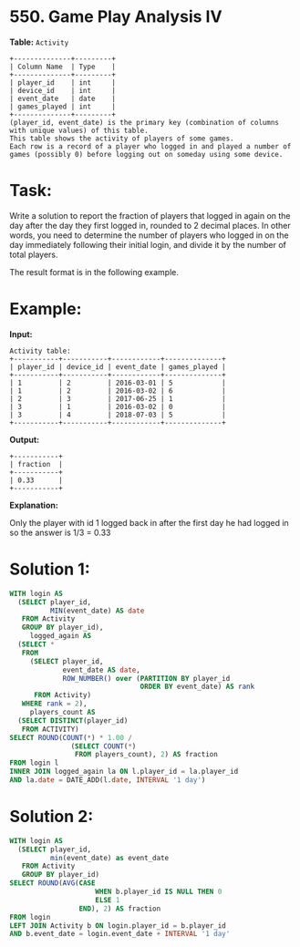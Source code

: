 # 550. Game Play Analysis IV

**Table:** ```Activity```

```
+--------------+---------+
| Column Name  | Type    |
+--------------+---------+
| player_id    | int     |
| device_id    | int     |
| event_date   | date    |
| games_played | int     |
+--------------+---------+
(player_id, event_date) is the primary key (combination of columns with unique values) of this table.
This table shows the activity of players of some games.
Each row is a record of a player who logged in and played a number of games (possibly 0) before logging out on someday using some device.
```

# **Task:**

Write a solution to report the fraction of players that logged in again on the day after the day they first logged in, rounded to 2 decimal places. In other words, you need to determine the number of players who logged in on the day immediately following their initial login, and divide it by the number of total players.

The result format is in the following example.

# **Example:**

**Input:**

```
Activity table:
+-----------+-----------+------------+--------------+
| player_id | device_id | event_date | games_played |
+-----------+-----------+------------+--------------+
| 1         | 2         | 2016-03-01 | 5            |
| 1         | 2         | 2016-03-02 | 6            |
| 2         | 3         | 2017-06-25 | 1            |
| 3         | 1         | 2016-03-02 | 0            |
| 3         | 4         | 2018-07-03 | 5            |
+-----------+-----------+------------+--------------+
```

**Output:**

```
+-----------+
| fraction  |
+-----------+
| 0.33      |
+-----------+
```

**Explanation:**

Only the player with id 1 logged back in after the first day he had logged in so the answer is 1/3 = 0.33

# **Solution 1:**
``` SQL
WITH login AS
  (SELECT player_id,
          MIN(event_date) AS date
   FROM Activity
   GROUP BY player_id),
     logged_again AS
  (SELECT *
   FROM
     (SELECT player_id,
             event_date AS date,
             ROW_NUMBER() over (PARTITION BY player_id
                                ORDER BY event_date) AS rank
      FROM Activity)
   WHERE rank = 2),
     players_count AS
  (SELECT DISTINCT(player_id)
   FROM ACTIVITY)
SELECT ROUND(COUNT(*) * 1.00 /
               (SELECT COUNT(*)
                FROM players_count), 2) AS fraction
FROM login l
INNER JOIN logged_again la ON l.player_id = la.player_id
AND la.date = DATE_ADD(l.date, INTERVAL '1 day')
```

# **Solution 2:**
``` SQL
WITH login AS
  (SELECT player_id,
          min(event_date) as event_date
   FROM Activity
   GROUP BY player_id)
SELECT ROUND(AVG(CASE
                     WHEN b.player_id IS NULL THEN 0
                     ELSE 1
                 END), 2) AS fraction
FROM login
LEFT JOIN Activity b ON login.player_id = b.player_id
AND b.event_date = login.event_date + INTERVAL '1 day'
```
